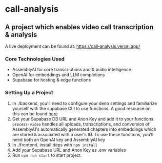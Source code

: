# call-analysis

## A project which enables video call transcription & analysis

A live deployment can be found at: https://call-analysis.vercel.app/

### Core Technologies Used
- AssemblyAI for core transcriptions and & audio intelligence
- OpenAI for embeddings and LLM completions
- Supabase for hosting & edge functions

### Setting Up a Project

1) In ./backend, you'll need to configure your deno settings and familiarize yourself with the supabase CLI to use functions. A good resource on this can be found [here](https://supabase.com/docs/guides/functions)
2) Get your Supabase DB URL and Anon Key and add it to your functions. `process-video` handles all uploads, transcriptions, and conversion of AssemblyAI's automatically generated chapters into embeddings which are stored & associated with a user's ID. To use these functions, you'll need both an OpenAI key and AssemblyAI key
3) In ./frontend, install deps with `npm install`
4) Add your Supabase URL and Anon Key as .env variables
5) Run `npm run start` to start project.